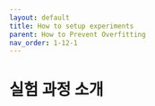 ```yaml
---
layout: default
title: How to setup experiments
parent: How to Prevent Overfitting
nav_order: 1-12-1
---
```


# 실험 과정 소개

